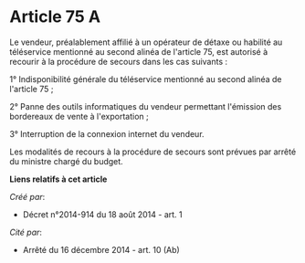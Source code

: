 # Article 75 A

Le vendeur, préalablement affilié à un opérateur de détaxe ou habilité au téléservice mentionné au second alinéa de l'article
75, est autorisé à recourir à la procédure de secours dans les cas suivants : 

1° Indisponibilité générale du téléservice mentionné au second alinéa de l'article 75 ; 

2° Panne des outils informatiques du vendeur permettant l'émission des bordereaux de vente à l'exportation ; 

3° Interruption de la connexion internet du vendeur. 

Les modalités de recours à la procédure de secours sont prévues par arrêté du ministre chargé du budget.

**Liens relatifs à cet article**

_Créé par_:

  - Décret n°2014-914 du 18 août 2014 - art. 1

_Cité par_:

  - Arrêté du 16 décembre 2014 - art. 10 (Ab)

